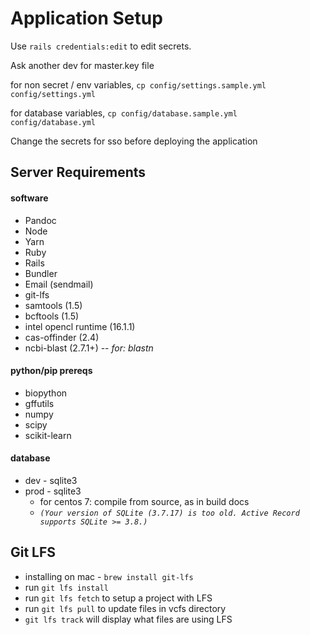 # Application Setup

Use `rails credentials:edit` to edit secrets.

Ask another dev for master.key file

for non secret / env variables, `cp config/settings.sample.yml config/settings.yml`

for database variables, `cp config/database.sample.yml config/database.yml`

Change the secrets for sso before deploying the application

## Server Requirements

#### software
* Pandoc
* Node
* Yarn
* Ruby
* Rails
* Bundler
* Email (sendmail)
* git-lfs
* samtools (1.5)
* bcftools (1.5)
* intel opencl runtime (16.1.1)
* cas-offinder (2.4)
* ncbi-blast (2.7.1+) -- *for: blastn*

#### python/pip prereqs
* biopython
* gffutils
* numpy
* scipy
* scikit-learn

#### database
* dev - sqlite3
* prod - sqlite3
  * for centos 7: compile from source, as in build docs
  * _`(Your version of SQLite (3.7.17) is too old. Active Record supports SQLite >= 3.8.)`_

## Git LFS

- installing on mac - `brew install git-lfs`
- run `git lfs install`
- run `git lfs fetch` to setup a project with LFS
- run `git lfs pull` to update files in vcfs directory
- `git lfs track` will display what files are using LFS

